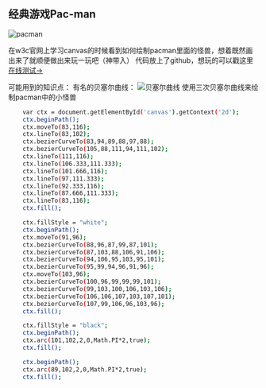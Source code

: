 ## 经典游戏Pac-man
![pacman](http://7xstax.com1.z0.glb.clouddn.com/pacman.jpg)

在w3c官网上学习canvas的时候看到如何绘制pacman里面的怪兽，想着既然画出来了就顺便做出来玩一玩吧（神带入）
代码放上了github，想玩的可以戳这里[在线测试->](http://zenaro.github.io/pacman/index.html)

可能用到的知识点：
有名的贝塞尔曲线：
![贝塞尔曲线](http://7xstax.com1.z0.glb.clouddn.com/Canvas_bezier.png)
使用三次贝塞尔曲线来绘制pacman中的小怪兽
``` bash
	var ctx = document.getElementById('canvas').getContext('2d');
	ctx.beginPath();
    ctx.moveTo(83,116);
    ctx.lineTo(83,102);
    ctx.bezierCurveTo(83,94,89,88,97,88);
    ctx.bezierCurveTo(105,88,111,94,111,102);
    ctx.lineTo(111,116);
    ctx.lineTo(106.333,111.333);
    ctx.lineTo(101.666,116);
    ctx.lineTo(97,111.333);
    ctx.lineTo(92.333,116);
    ctx.lineTo(87.666,111.333);
    ctx.lineTo(83,116);
    ctx.fill();

    ctx.fillStyle = "white";
    ctx.beginPath();
    ctx.moveTo(91,96);
    ctx.bezierCurveTo(88,96,87,99,87,101);
    ctx.bezierCurveTo(87,103,88,106,91,106);
    ctx.bezierCurveTo(94,106,95,103,95,101);
    ctx.bezierCurveTo(95,99,94,96,91,96);
    ctx.moveTo(103,96);
    ctx.bezierCurveTo(100,96,99,99,99,101);
    ctx.bezierCurveTo(99,103,100,106,103,106);
    ctx.bezierCurveTo(106,106,107,103,107,101);
    ctx.bezierCurveTo(107,99,106,96,103,96);
    ctx.fill();

    ctx.fillStyle = "black";
    ctx.beginPath();
    ctx.arc(101,102,2,0,Math.PI*2,true);
    ctx.fill();

    ctx.beginPath();
    ctx.arc(89,102,2,0,Math.PI*2,true);
    ctx.fill();
```